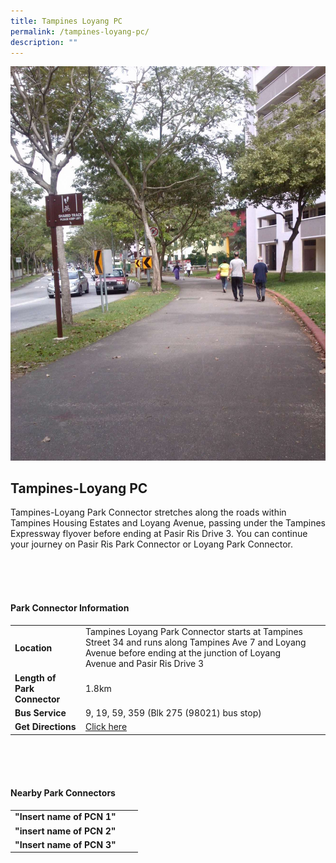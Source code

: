 ```yaml
---
title: Tampines Loyang PC
permalink: /tampines-loyang-pc/
description: ""
---
```

![](/images/tampines%20loyang%20pc.jpg)

## Tampines-Loyang PC

Tampines-Loyang Park Connector stretches along the roads within Tampines Housing Estates and Loyang Avenue, passing under the Tampines Expressway flyover before ending at Pasir Ris Drive 3. You can continue your journey on Pasir Ris Park Connector or Loyang Park Connector.


<br>
<br>
<br>

#### Park Connector Information
|  |  |  |
| -------- | -------- | -------- |
| **Location** | Tampines Loyang Park Connector starts at Tampines Street 34 and runs along Tampines Ave 7 and Loyang Avenue before ending at the junction of Loyang Avenue and Pasir Ris Drive 3 |  |
| **Length of Park Connector** | 1.8km  |  |
| **Bus Service** |9, 19, 59, 359 (Blk 275 (98021) bus stop) | |
| **Get Directions** | [Click here](https://www.onemap.gov.sg/main/v2/?lat=1.3660478894428563&amp;lng=103.96662340253106) | |

<br>
<br>
<br>	

#### Nearby Park Connectors
|   |  |  |
| -------- | -------- | -------- |
| **"Insert name of PCN 1"** | | |
| **"insert name of PCN 2"** | | |
| **"Insert name of PCN 3"** | | |